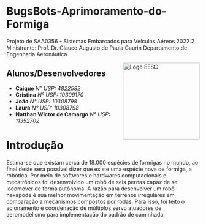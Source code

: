 # BugsBots-Aprimoramento-do-Formiga
  Projeto de SAA0356 - Sistemas Embarcados para Veículos Aéreos 2022.2
  Ministrante: Prof. Dr. Glauco Augusto de Paula Caurin
  Departamento de Engenharia Aeronáutica

<img src="./img/logo_eesc.png" align="right"
     alt="Logo EESC" height="200">


## Alunos/Desenvolvedores

* **Caique** *N° USP: 4822582* 
* **Cristina** *N° USP: 10309170* 
* **João** *N° USP: 10308798* 
* **Laura** *N° USP: 10308798* 
* **Natthan Wictor de Camargo** *N° USP: 11352702* 


# Introdução
Estima-se que existam cerca de 18.000 espécies de formigas no mundo, ao final deste será possível dizer que existe uma espécie nova de formiga, a robótica. Por meio de softwares e hardwares computacionais e mecatrônicos foi desenvolvido um robô de seis pernas capaz de se locomover de forma autônoma. A razão para desenvolver um robô hexapode é sua melhor movimentação em terrenos irregulares em comparação a mecanismos compostos por rodas.
Para isso, foi feito o acionamento e coordenação de múltiplos servo atuadores de aeromodelismo para implementação do padrão de caminhada.
